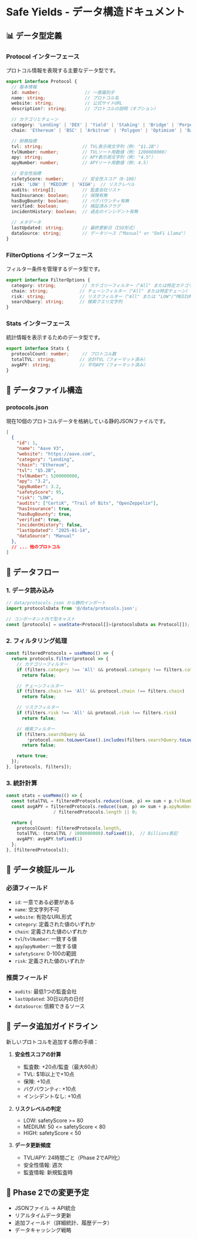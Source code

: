 # Safe Yields - データ構造ドキュメント

## 📊 データ型定義

### Protocol インターフェース
プロトコル情報を表現する主要なデータ型です。

```typescript
export interface Protocol {
  // 基本情報
  id: number;                 // 一意識別子
  name: string;               // プロトコル名
  website: string;            // 公式サイトURL
  description?: string;       // プロトコルの説明（オプション）

  // カテゴリとチェーン
  category: 'Lending' | 'DEX' | 'Yield' | 'Staking' | 'Bridge' | 'Perpetuals';
  chain: 'Ethereum' | 'BSC' | 'Arbitrum' | 'Polygon' | 'Optimism' | 'Base' | 'Avalanche';

  // 財務指標
  tvl: string;               // TVL表示用文字列（例: "$1.2B"）
  tvlNumber: number;         // TVLソート用数値（例: 1200000000）
  apy: string;               // APY表示用文字列（例: "4.5"）
  apyNumber: number;         // APYソート用数値（例: 4.5）

  // 安全性指標
  safetyScore: number;       // 安全性スコア（0-100）
  risk: 'LOW' | 'MEDIUM' | 'HIGH';  // リスクレベル
  audits: string[];          // 監査会社リスト
  hasInsurance: boolean;     // 保険有無
  hasBugBounty: boolean;     // バグバウンティ有無
  verified: boolean;         // 検証済みフラグ
  incidentHistory: boolean;  // 過去のインシデント有無

  // メタデータ
  lastUpdated: string;       // 最終更新日（ISO形式）
  dataSource: string;        // データソース（"Manual" or "DeFi Llama"）
}
```

### FilterOptions インターフェース
フィルター条件を管理するデータ型です。

```typescript
export interface FilterOptions {
  category: string;          // カテゴリーフィルター（"All" または特定カテゴリー）
  chain: string;            // チェーンフィルター（"All" または特定チェーン）
  risk: string;             // リスクフィルター（"All" または "LOW"/"MEDIUM"/"HIGH"）
  searchQuery: string;      // 検索クエリ文字列
}
```

### Stats インターフェース
統計情報を表示するためのデータ型です。

```typescript
export interface Stats {
  protocolCount: number;     // プロトコル数
  totalTVL: string;         // 合計TVL（フォーマット済み）
  avgAPY: string;           // 平均APY（フォーマット済み）
}
```

## 📁 データファイル構造

### protocols.json
現在10個のプロトコルデータを格納している静的JSONファイルです。

```json
[
  {
    "id": 1,
    "name": "Aave V3",
    "website": "https://aave.com",
    "category": "Lending",
    "chain": "Ethereum",
    "tvl": "$5.2B",
    "tvlNumber": 5200000000,
    "apy": "3.2",
    "apyNumber": 3.2,
    "safetyScore": 95,
    "risk": "LOW",
    "audits": ["CertiK", "Trail of Bits", "OpenZeppelin"],
    "hasInsurance": true,
    "hasBugBounty": true,
    "verified": true,
    "incidentHistory": false,
    "lastUpdated": "2025-01-14",
    "dataSource": "Manual"
  },
  // ... 他のプロトコル
]
```

## 🔄 データフロー

### 1. データ読み込み
```typescript
// data/protocols.json から静的インポート
import protocolsData from '@/data/protocols.json';

// コンポーネント内で型キャスト
const [protocols] = useState<Protocol[]>(protocolsData as Protocol[]);
```

### 2. フィルタリング処理
```typescript
const filteredProtocols = useMemo(() => {
  return protocols.filter(protocol => {
    // カテゴリーフィルター
    if (filters.category !== 'All' && protocol.category !== filters.category)
      return false;

    // チェーンフィルター
    if (filters.chain !== 'All' && protocol.chain !== filters.chain)
      return false;

    // リスクフィルター
    if (filters.risk !== 'All' && protocol.risk !== filters.risk)
      return false;

    // 検索フィルター
    if (filters.searchQuery &&
        !protocol.name.toLowerCase().includes(filters.searchQuery.toLowerCase()))
      return false;

    return true;
  });
}, [protocols, filters]);
```

### 3. 統計計算
```typescript
const stats = useMemo(() => {
  const totalTVL = filteredProtocols.reduce((sum, p) => sum + p.tvlNumber, 0);
  const avgAPY = filteredProtocols.reduce((sum, p) => sum + p.apyNumber, 0)
                  / filteredProtocols.length || 0;

  return {
    protocolCount: filteredProtocols.length,
    totalTVL: (totalTVL / 1000000000).toFixed(1),  // Billions表記
    avgAPY: avgAPY.toFixed(1)
  };
}, [filteredProtocols]);
```

## 🎯 データ検証ルール

### 必須フィールド
- `id`: 一意である必要がある
- `name`: 空文字列不可
- `website`: 有効なURL形式
- `category`: 定義された値のいずれか
- `chain`: 定義された値のいずれか
- `tvl`/`tvlNumber`: 一致する値
- `apy`/`apyNumber`: 一致する値
- `safetyScore`: 0-100の範囲
- `risk`: 定義された値のいずれか

### 推奨フィールド
- `audits`: 最低1つの監査会社
- `lastUpdated`: 30日以内の日付
- `dataSource`: 信頼できるソース

## 📝 データ追加ガイドライン

新しいプロトコルを追加する際の手順：

1. **安全性スコアの計算**
   - 監査数: +20点/監査（最大60点）
   - TVL: $1B以上で+10点
   - 保険: +10点
   - バグバウンティ: +10点
   - インシデントなし: +10点

2. **リスクレベルの判定**
   - LOW: safetyScore >= 80
   - MEDIUM: 50 <= safetyScore < 80
   - HIGH: safetyScore < 50

3. **データ更新頻度**
   - TVL/APY: 24時間ごと（Phase 2でAPI化）
   - 安全性情報: 週次
   - 監査情報: 新規監査時

## 🔮 Phase 2での変更予定
- JSONファイル → API統合
- リアルタイムデータ更新
- 追加フィールド（詳細統計、履歴データ）
- データキャッシング戦略